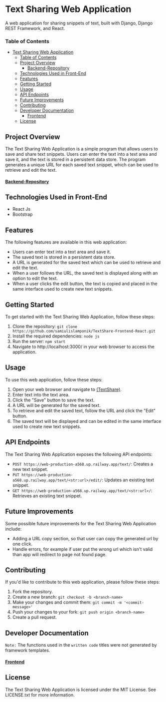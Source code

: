 # Text Sharing Web Application

A web application for sharing snippets of text, built with Django, Django REST Framework, and React.

### Table of Contents

-   [Text Sharing Web Application](#text-sharing-web-application)
    -   [Table of Contents](#table-of-contents)
    -   [Project Overview](#project-overview)
        -   [Backend-Repository](#backend-repository)
    -   [Technologies Used in Front-End](#technologies-used-in-front-end)
    -   [Features](#features)
    -   [Getting Started](#getting-started)
    -   [Usage](#usage)
    -   [API Endpoints](#api-endpoints)
    -   [Future Improvements](#future-improvements)
    -   [Contributing](#contributing)
    -   [Developer Documentation](#developer-documentation)
        -   [Frontend](#frontend)
    -   [License](#license)

## Project Overview

The Text Sharing Web Application is a simple program that allows users to save and share text snippets. Users can enter the text into a text area and save it, and the text is stored in a persistent data store. The program generates a unique URL for each saved text snippet, which can be used to retrieve and edit the text.

#### [Backend-Repository](https://github.com/samiulislamponik/TextShare-Backend-Railway)

## Technologies Used in Front-End

-   React Js
-   Bootstrap

## Features

The following features are available in this web application:

-   Users can enter text into a text area and save it.
-   The saved text is stored in a persistent data store.
-   A URL is generated for the saved text which can be used to retrieve and edit the text.
-   When a user follows the URL, the saved text is displayed along with an option to edit the text.
-   When a user clicks the edit button, the text is copied and placed in the same interface used to create new text snippets.

## Getting Started

To get started with the Text Sharing Web Application, follow these steps:

1. Clone the repository: `git clone https://github.com/samiulislamponik/TextShare-Frontend-React.git`
2. Install the required dependencies: `node js`
3. Run the server: `npm start`
4. Navigate to http://localhost:3000/ in your web browser to access the application.

## Usage

To use this web application, follow these steps:

1. Open your web browser and navigate to [(TextShare)](https://text-share-zeta.vercel.app/).
2. Enter text into the text area.
3. Click the "Save" button to save the text.
4. A URL will be generated for the saved text.
5. To retrieve and edit the saved text, follow the URL and click the "Edit" button.
6. The saved text will be displayed and can be edited in the same interface used to create new text snippets.

## API Endpoints

The Text Sharing Web Application exposes the following API endpoints:

-   `POST https://web-production-a568.up.railway.app/text/`: Creates a new text snippet.
-   `PUT https://web-production-a568.up.railway.app/text/<str:url>/edit/`: Updates an existing text snippet.
-   `GET https://web-production-a568.up.railway.app/text/<str:url>/`: Retrieves an existing text snippet.

## Future Improvements

Some possible future improvements for the Text Sharing Web Application include:

-   Adding a URL copy section, so that user can copy the generated url by one click.
-   Handle errors, for example if user put the wrong url which isn't valid than app will redirect to page not found page.

## Contributing

If you'd like to contribute to this web application, please follow these steps:

1. Fork the repository.
2. Create a new branch: `git checkout -b <branch-name>`
3. Make your changes and commit them: `git commit -m '<commit-message>'`
4. Push your changes to your fork: `git push origin <branch-name>`
5. Create a pull request.

## Developer Documentation

`Note:` The functions used in the `written code` titles were not generated by framework templates.

#### [Frontend](https://github.com/samiulislamponik/TextShare-Frontend-React/blob/main/docs/developer.md)

## License

The Text Sharing Web Application is licensed under the MIT License. See LICENSE.txt for more information.
